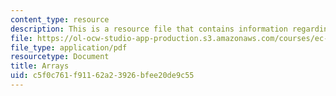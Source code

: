 ```yaml
---
content_type: resource
description: This is a resource file that contains information regarding arrays.
file: https://ol-ocw-studio-app-production.s3.amazonaws.com/courses/ec-s01-internet-technology-in-local-and-global-communities-spring-2005-summer-2005/c5f0c761f91162a23926bfee20de9c55_MITEC_S01S05_l05_arrays.pdf
file_type: application/pdf
resourcetype: Document
title: Arrays
uid: c5f0c761-f911-62a2-3926-bfee20de9c55
---
```

